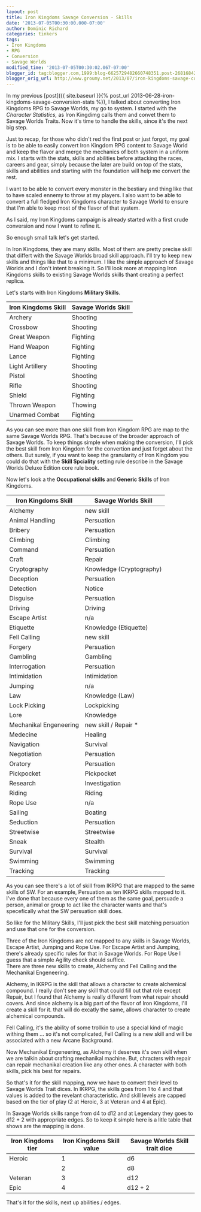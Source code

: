 ```yaml
---
layout: post
title: Iron Kingdoms Savage Conversion - Skills
date: '2013-07-05T00:30:00.000-07:00'
author: Dominic Richard
categories: tinkers
tags:
- Iron Kingdoms
- RPG
- Conversion
- Savage Worlds
modified_time: '2013-07-05T00:30:02.067-07:00'
blogger_id: tag:blogger.com,1999:blog-6625729482660748351.post-2681684214380615274
blogger_orig_url: http://www.groumy.net/2013/07/iron-kingdoms-savage-conversion-skills.html
---
```


In my previous [post]({{ site.baseurl }}{% post_url
2013-06-28-iron-kingdoms-savage-conversion-stats %}), I talked about
converting Iron Kingdoms RPG to Savage Worlds, my go to system. I
started with the *Character Statistics,* as Iron Kingdimg calls them and
convet them to Savage Worlds Traits. Now it's time to handle the skills,
since it's the next big step.  

Just to recap, for those who didn't red the first post or just forgot,
my goal is to be able to easily convert Iron Kingdom RPG content to
Savage World and keep the flavor and merge the mechanics of both system
in a uniform mix. I starts with the stats, skills and abilities before
attacking the races, careers and gear, simply because the later are
build on top of the stats, skills and abilities and starting with the
foundation will help me convert the rest.  
  
I want to be able to convert every monster in the bestiary and thing
like that to have scaled ennemy to throw at my players. I also want to
be able to convert a full fledged Iron Kingdoms character to Savage
World to ensure that I'm able to keep most of the flavor of that system.

  
As I said, my Iron Kingdoms campaign is already started with a first
crude conversion and now I want to refine it.   
  
So enough small talk let's get started.  
  
In Iron Kingdoms, they are many skills. Most of them are pretty precise
skill that differt with the Savage Worlds broad skill approach. I'll try
to keep new skills and things like that to a minimum. I like the simple
approach of Savage Worlds and I don't intent breaking it. So I'll look
more at mapping Iron Kingdoms skills to existing Savage Worlds skills
thant creating a perfect replica.   
  
Let's starts with Iron Kingdoms **Military Skills**.   
  
|Iron Kingdoms Skill|Savage Worlds Skill|
|---|---|
|Archery|Shooting|
|Crossbow|Shooting|
|Great Weapon|Fighting|
|Hand Weapon|Fighting|
|Lance|Fighting|
|Light Artillery|Shooting|
|Pistol|Shooting|
|Rifle|Shooting|
|Shield|Fighting|
|Thrown Weapon|Thowing|
|Unarmed Combat|Fighting|

As you can see more than one skill from Iron Kingdom RPG are map to the
same Savage Worlds RPG. That's because of the broader approach of Savage
Worlds. To keep things simple when making the conversion, I'll pick the
best skill from Iron Kingdom for the convertion and just forget about
the others. But surely, if you want to keep the granularity of Iron
Kingdom you could do that with the **Skill Spciality** setting rule
describe in the Savage Worlds Deluxe Edition core rule book.  
  
Now let's look a the **Occupational skills**  and<strong>  Generic
Skills</strong>  of Iron Kingdoms.  
  
|Iron Kingdoms Skill|Savage Worlds Skill|
|---|---|
|Alchemy|new skill|
|Animal Handling|Persuation|
|Bribery|Persuation|
|Climbing|Climbing|
|Command|Persuation|
|Craft|Repair|
|Cryptography|Knowledge (Cryptography)|
|Deception|Persuation|
|Detection|Notice|
|Disguise|Persuation|
|Driving|Driving|
|Escape Artist|n/a|
|Etiquette|Knowledge (Etiquette)|
|Fell Calling|new skill|
|Forgery|Persuation|
|Gambling|Gambling|
|Interrogation|Persuation|
|Intimidation|Intimidation|
|Jumping|n/a|
|Law|Knowledge (Law)|
|Lock Picking|Lockpicking|
|Lore|Knowledge|
|Mechanikal Engeneering|new skill / Repair \*|
|Medecine|Healing|
|Navigation|Survival|
|Negotiation|Persuation|
|Oratory|Persuation|
|Pickpocket|Pickpocket|
|Research|Investigation|
|Riding|Riding|
|Rope Use|n/a|
|Sailing|Boating|
|Seduction|Persuation|
|Streetwise|Streetwise|
|Sneak|Stealth|
|Survival|Survival|
|Swimming|Swimming|
|Tracking|Tracking|

As you can see there's a lot of skill from IKRPG that are mapped to the
same skills of SW. For an example, Persuation as ten IKRPG skills mapped
to it. I've done that because every one of them as the same goal,
persuade a person, animal or group to act like the character wants and
that's specefically what the SW persuation skill does.   
  
So like for the Military Skills, I'll just pick the best skill matching
persuation and use that one for the conversion.   
  
Three of the Iron Kingdoms are not mapped to any skills in Savage
Worlds, Escape Artist, Jumping and Rope Use. For Escape Artist and
Jumping, there's already specific rules for that in Savage Worlds. For
Rope Use I guess that a simple Agility check should suffice.  
There are three new skills to create, Alchemy and Fell Calling and the
Mechanikal Engeneering.  
  
Alchemy, in IKRPG is the skill that allows a character to create
alchemical compound. I really don't see any skill that could fill out
that role except Repair, but I found that Alchemy is really different
from what repair should covers. And since alchemy is a big part of the
flavor of Iron Kingdoms, I'll create a skill for it. that will do
excatly the same, allows character to create alchemical compounds.   
  
Fell Calling, it's the ability of some trollkin to use a special kind of
magic withing them ... so it's not complicated, Fell Calling is a new
skill and will be associated with a new Arcane Background.   
  
Now Mechanikal Engeneering, as Alchemy it deserves it's own skill when
we are talkin about crafting mechanikal machine. But, chracters with
repair can repair mechanikal creation like any other ones. A character
with both skills, pick his best for repairs.  
  
So that's it for the skill mapping, now we have to convert their level
to Savage Worlds Trait dices. In IKRPG, the skills goes from 1 to 4 and
that values is added to the revelant characteristic. And skill levels
are capped based on the tier of play (2 at Heroic, 3 at Veteran and 4 at
Epic).  
  
In Savage Worlds skills range from d4 to d12 and at Legendary they goes
to d12 + 2 with appropriate edges. So to keep it simple here is a litle
table that shows are the mapping is done.  
  
|Iron Kingdoms tier|Iron Kingdoms Skill value|Savage Worlds Skill trait dice|
|---|---|---|
|Heroic|1|d6|
||2|d8|
|Veteran|3|d12|
|Epic|4|d12 + 2|
That's it for the skills, next up abilities / edges.

<!--stackedit_data:
eyJoaXN0b3J5IjpbLTEzNTYxMTczNThdfQ==
-->